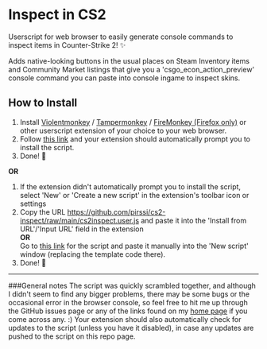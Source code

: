 # Inspect in CS2
Userscript for web browser to easily generate console commands to inspect items in Counter-Strike 2! ✨

Adds native-looking buttons in the usual places on Steam Inventory items and Community Market listings that give you a 'csgo_econ_action_preview' console command you can paste into console ingame to inspect skins.

## How to Install
1. Install 
   [Violentmonkey](https://violentmonkey.github.io/) /   [Tampermonkey](https://www.tampermonkey.net/) /   [FireMonkey (Firefox only)](https://addons.mozilla.org/en-US/firefox/addon/firemonkey/)    or other userscript extension of your choice to your web browser.
2. Follow [this link](https://github.com/pirssi/cs2-inspect/raw/main/cs2inspect.user.js) and your extension should automatically prompt you to install the script.
3. Done! 🎉

**OR**

1. If the extension didn't automatically prompt you to install the script, select 'New' or 'Create a new script' in the extension's toolbar icon or settings  
2. Copy the URL https://github.com/pirssi/cs2-inspect/raw/main/cs2inspect.user.js and paste it into the 'Install from URL'/'Input URL' field in the extension  
 **OR**  
Go to [this link](https://github.com/pirssi/cs2-inspect/raw/main/cs2inspect.user.js) for the script and paste it manually into the 'New script' window (replacing the template code there).
3. Done! 🎉
----
###General notes
The script was quickly scrambled together, and although I didn't seem to find any bigger problems, there may be some bugs or the occasional error in the browser console, so feel free to hit me up through the GitHub issues page or any of the links found on my [home page](https://pirss.in/) if you come across any. :)
Your extension should also automatically check for updates to the script (unless you have it disabled), in case any updates are pushed to the script on this repo page.